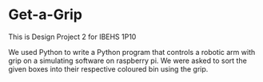 # Get-a-Grip

This is Design Project 2 for IBEHS 1P10 

We used Python to write a Python program that controls a robotic arm with grip on a simulating software on raspberry pi. 
We were asked to sort the given boxes into their respective coloured bin using the grip.


